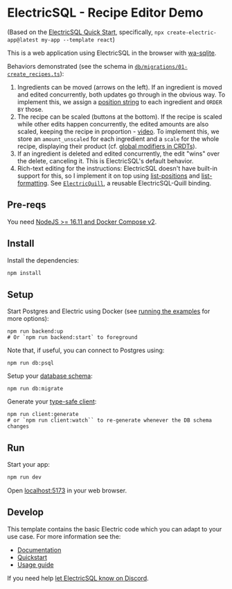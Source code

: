 # ElectricSQL - Recipe Editor Demo

(Based on the [ElectricSQL Quick Start](https://electric-sql.com/docs/quickstart), specifically, `npx create-electric-app@latest my-app --template react`)

This is a web application using ElectricSQL in the browser with [wa-sqlite](https://electric-sql.com/docs/integrations/drivers/web/wa-sqlite).

Behaviors demonstrated (see the schema in [`db/migrations/01-create_recipes.ts`](./db/migrations/01-create_recipes.sql)):

1. Ingredients can be moved (arrows on the left). If an ingredient is moved and edited concurrently, both updates go through in the obvious way. To implement this, we assign a [position string](https://github.com/mweidner037/position-strings#readme) to each ingredient and `ORDER BY` those.
2. The recipe can be scaled (buttons at the bottom). If the recipe is scaled while other edits happen concurrently, the edited amounts are also scaled, keeping the recipe in proportion - [video](./scale_vs_edit.webm). To implement this, we store an `amount_unscaled` for each ingredient and a `scale` for the whole recipe, displaying their product (cf. [global modifiers in CRDTs](https://mattweidner.com/2023/09/26/crdt-survey-2.html#global-modifiers)).
3. If an ingredient is deleted and edited concurrently, the edit "wins" over the delete, canceling it. This is ElectricSQL's default behavior.
4. Rich-text editing for the instructions: ElectricSQL doesn't have built-in support for this, so I implement it on top using [list-positions](https://github.com/mweidner037/list-positions#readme) and [list-formatting](https://github.com/mweidner037/list-formatting#readme). See [`ElectricQuill`](./src/quill/ElectricQuill.tsx), a reusable ElectricSQL-Quill binding.

## Pre-reqs

You need [NodeJS >= 16.11 and Docker Compose v2](https://electric-sql.com/docs/usage/installation/prereqs).

## Install

Install the dependencies:

```sh
npm install
```

## Setup

Start Postgres and Electric using Docker (see [running the examples](https://electric-sql.com/docs/examples/notes/running) for more options):

```shell
npm run backend:up
# Or `npm run backend:start` to foreground
```

Note that, if useful, you can connect to Postgres using:

```shell
npm run db:psql
```

Setup your [database schema](https://electric-sql.com/docs/usage/data-modelling):

```shell
npm run db:migrate
```

Generate your [type-safe client](https://electric-sql.com/docs/usage/data-access/client):

```shell
npm run client:generate
# or `npm run client:watch`` to re-generate whenever the DB schema changes
```

## Run

Start your app:

```sh
npm run dev
```

<!-- see https://vitejs.dev/config/server-options#server-port for default Vite port -->

Open [localhost:5173](http://localhost:5173) in your web browser.

## Develop

This template contains the basic Electric code which you can adapt to your use case. For more information see the:

- [Documentation](https://electric-sql.com/docs)
- [Quickstart](https://electric-sql.com/docs/quickstart)
- [Usage guide](https://electric-sql.com/docs/usage)

If you need help [let ElectricSQL know on Discord](https://discord.electric-sql.com).
